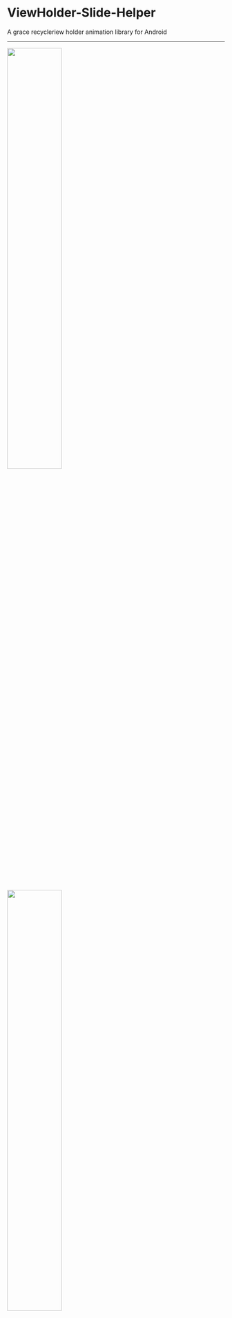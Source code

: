
ViewHolder-Slide-Helper
===============

A grace recycleriew holder animation library for Android


-----

<a href="gif/slide01.gif"><img src="gif/slide01.gif" width="50%"/></a>
<a href="gif/slide02.gif"><img src="gif/slide02.gif" width="50%"/></a>


ViewHolder-Slide-Helper use **Animation** and **Scroller**, expend recyclerview holder

[![](https://jitpack.io/v/ruzhan123/ViewHolder-Slide-Helper.svg)](https://jitpack.io/#ruzhan123/ViewHolder-Slide-Helper)

Gradle
------

Add it in your root build.gradle at the end of repositories:


```java

	allprojects {
		repositories {
			...
			maven { url 'https://jitpack.io' }
		}
	}
```

Add the dependency:


```java

	dependencies {
	        compile 'com.github.ruzhan123:ViewHolder-Slide-Helper:v1.3'
	}
```

Usage
-----

1, recyclerview adapter create ISlideHelper

```java

	public class SlideAdapter extends RecyclerView.Adapter {
	
	private ISlideHelper mISlideHelper = new ISlideHelper();
```

2, use ISlideHelper add holder

```java

	@Override public RecyclerView.ViewHolder onCreateViewHolder(ViewGroup parent, int viewType) {
	
	OneSlideViewHolder oneSlideViewHolder = new OneSlideViewHolder(
	    LayoutInflater.from(parent.getContext()).inflate(R.layout.one_item, parent, false));
	
	//add holder
	mISlideHelper.add(oneSlideViewHolder);
	
	return oneSlideViewHolder;
	}
```

Developed by
-------

 ruzhan - <a href='javascript:'>dev19921116@gmail.com</a>


License
-------

    Copyright 2017 ruzhan

    Licensed under the Apache License, Version 2.0 (the "License");
    you may not use this file except in compliance with the License.
    You may obtain a copy of the License at

        http://www.apache.org/licenses/LICENSE-2.0

    Unless required by applicable law or agreed to in writing, software
    distributed under the License is distributed on an "AS IS" BASIS,
    WITHOUT WARRANTIES OR CONDITIONS OF ANY KIND, either express or implied.
    See the License for the specific language governing permissions and
    limitations under the License.
